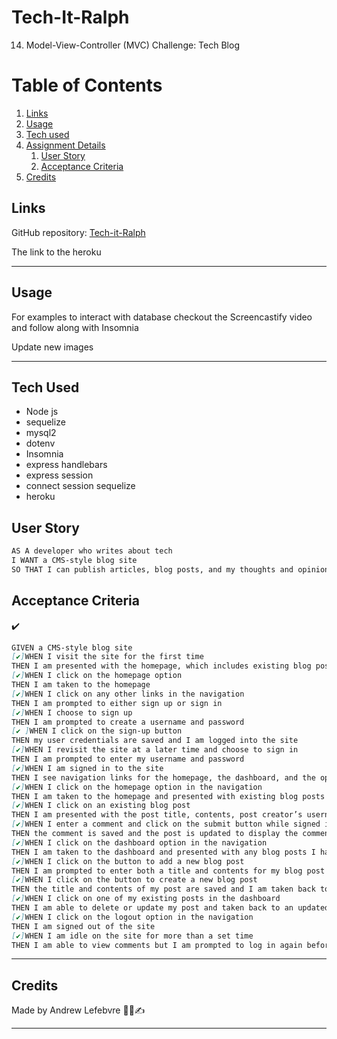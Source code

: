 # Tech-It-Ralph
14. Model-View-Controller (MVC) Challenge: Tech Blog

# Table of Contents
1. [Links](#links)
1. [Usage](#usage)
1. [Tech used](#tech-used)
1. [Assignment Details](#assignment-details)
    1. [User Story](#user-story)
    1. [Acceptance Criteria](#acceptance-criteria)
1. [Credits](#credits)

## Links
GitHub repository: [Tech-it-Ralph](https://github.com/azuryte5/Tech-It-Ralph)

The link to the heroku

-----
## Usage


For examples to interact with database checkout the Screencastify video and follow along with Insomnia 

Update new images
<!-- ![Insomnia interface](https://user-images.githubusercontent.com/85147307/142677794-82fe037c-b15a-492d-b800-49d8a5ebfdd5.png) 
![VS code Routes & Model](https://user-images.githubusercontent.com/85147307/142677911-63ce71ee-085b-4561-b8b3-8f1eeefbce4d.png) -->
 
-----
## Tech Used 

- Node js
- sequelize
- mysql2
- dotenv
- Insomnia
- express handlebars
- express session
- connect session sequelize
- heroku

## User Story

```md
AS A developer who writes about tech
I WANT a CMS-style blog site
SO THAT I can publish articles, blog posts, and my thoughts and opinions

```

## Acceptance Criteria
✔️
```md
GIVEN a CMS-style blog site
[✔️]WHEN I visit the site for the first time
THEN I am presented with the homepage, which includes existing blog posts if any have been posted; navigation links for the homepage and the dashboard; and the option to log in
[✔️]WHEN I click on the homepage option
THEN I am taken to the homepage
[✔️]WHEN I click on any other links in the navigation
THEN I am prompted to either sign up or sign in
[✔️]WHEN I choose to sign up
THEN I am prompted to create a username and password
[✔️ ]WHEN I click on the sign-up button
THEN my user credentials are saved and I am logged into the site
[✔️]WHEN I revisit the site at a later time and choose to sign in
THEN I am prompted to enter my username and password
[✔️]WHEN I am signed in to the site
THEN I see navigation links for the homepage, the dashboard, and the option to log out
[✔️]WHEN I click on the homepage option in the navigation
THEN I am taken to the homepage and presented with existing blog posts that include the post title and the date created
[✔️]WHEN I click on an existing blog post
THEN I am presented with the post title, contents, post creator’s username, and date created for that post and have the option to leave a comment
[✔️]WHEN I enter a comment and click on the submit button while signed in
THEN the comment is saved and the post is updated to display the comment, the comment creator’s username, and the date created
[✔️]WHEN I click on the dashboard option in the navigation
THEN I am taken to the dashboard and presented with any blog posts I have already created and the option to add a new blog post
[✔️]WHEN I click on the button to add a new blog post
THEN I am prompted to enter both a title and contents for my blog post
[✔️]WHEN I click on the button to create a new blog post
THEN the title and contents of my post are saved and I am taken back to an updated dashboard with my new blog post
[✔️]WHEN I click on one of my existing posts in the dashboard
THEN I am able to delete or update my post and taken back to an updated dashboard
[✔️]WHEN I click on the logout option in the navigation
THEN I am signed out of the site
[✔️]WHEN I am idle on the site for more than a set time
THEN I am able to view comments but I am prompted to log in again before I can add, update, or delete comments
```

----
## Credits
Made by Andrew Lefebvre 👨‍💻✍️

-----
